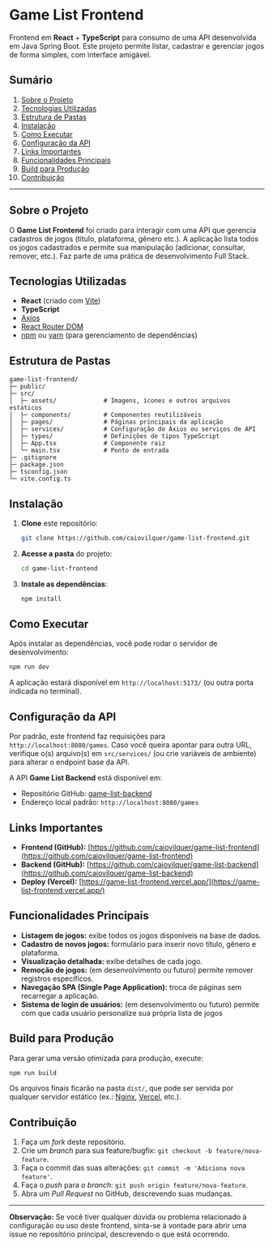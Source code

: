 # Game List Frontend

Frontend em **React** + **TypeScript** para consumo de uma API desenvolvida em Java Spring Boot. Este projeto permite listar, cadastrar e gerenciar jogos de forma simples, com interface amigável.

## Sumário

1. [Sobre o Projeto](#sobre-o-projeto)
2. [Tecnologias Utilizadas](#tecnologias-utilizadas)
3. [Estrutura de Pastas](#estrutura-de-pastas)
4. [Instalação](#instalação)
5. [Como Executar](#como-executar)
6. [Configuração da API](#configuração-da-api)
7. [Links Importantes](#links-importantes)
8. [Funcionalidades Principais](#funcionalidades-principais)
9. [Build para Produção](#build-para-produção)
10. [Contribuição](#contribuição)

---

## Sobre o Projeto

O **Game List Frontend** foi criado para interagir com uma API que gerencia cadastros de jogos (título, plataforma, gênero etc.). A aplicação lista todos os jogos cadastrados e permite sua manipulação (adicionar, consultar, remover, etc.). Faz parte de uma prática de desenvolvimento Full Stack.

## Tecnologias Utilizadas

- **React** (criado com [Vite](https://vitejs.dev/))
- **TypeScript**
- [Axios](https://axios-http.com/)
- [React Router DOM](https://reactrouter.com/en/main)
- [npm](https://www.npmjs.com/) ou [yarn](https://yarnpkg.com/) (para gerenciamento de dependências)

## Estrutura de Pastas

```plaintext
game-list-frontend/
├─ public/
├─ src/
│  ├─ assets/             # Imagens, ícones e outros arquivos estáticos
│  ├─ components/         # Componentes reutilizáveis
│  ├─ pages/              # Páginas principais da aplicação
│  ├─ services/           # Configuração do Axios ou serviços de API
│  ├─ types/              # Definições de tipos TypeScript
│  ├─ App.tsx             # Componente raiz
│  └─ main.tsx            # Ponto de entrada
├─ .gitignore
├─ package.json
├─ tsconfig.json
└─ vite.config.ts
```

## Instalação

1. **Clone** este repositório:

   ```bash
   git clone https://github.com/caiovilquer/game-list-frontend.git
   ```
   
2. **Acesse a pasta** do projeto:

   ```bash
   cd game-list-frontend
   ```

3. **Instale as dependências**:

   ```bash
   npm install
   ```
   
## Como Executar

Após instalar as dependências, você pode rodar o servidor de desenvolvimento:

```bash
npm run dev
```
   
A aplicação estará disponível em `http://localhost:5173/` (ou outra porta indicada no terminal).

## Configuração da API

Por padrão, este frontend faz requisições para `http://localhost:8080/games`. Caso você queira apontar para outra URL, verifique o(s) arquivo(s) em `src/services/` (ou crie variáveis de ambiente) para alterar o endpoint base da API.

A API **Game List Backend** está disponível em:
- Repositório GitHub: [game-list-backend](https://github.com/caiovilquer/game-list-backend)
- Endereço local padrão: `http://localhost:8080/games`

## Links Importantes

- **Frontend (GitHub):** [https://github.com/caiovilquer/game-list-frontend](https://github.com/caiovilquer/game-list-frontend)
- **Backend (GitHub):** [https://github.com/caiovilquer/game-list-backend](https://github.com/caiovilquer/game-list-backend)
- **Deploy (Vercel):** [https://game-list-frontend.vercel.app/](https://game-list-frontend.vercel.app/)

## Funcionalidades Principais

- **Listagem de jogos:** exibe todos os jogos disponíveis na base de dados.
- **Cadastro de novos jogos:** formulário para inserir novo título, gênero e plataforma.
- **Visualização detalhada:**  exibe detalhes de cada jogo.
- **Remoção de jogos:** (em desenvolvimento ou futuro) permite remover registros específicos.
- **Navegação SPA (Single Page Application):** troca de páginas sem recarregar a aplicação.
- **Sistema de login de usuários:** (em desenvolvimento ou futuro) permite com que cada usuário personalize sua própria lista de jogos

## Build para Produção

Para gerar uma versão otimizada para produção, execute:

```bash
npm run build
```

Os arquivos finais ficarão na pasta `dist/`, que pode ser servida por qualquer servidor estático (ex.: [Nginx](https://www.nginx.com/), [Vercel](https://vercel.com/), etc.).

## Contribuição

1. Faça um _fork_ deste repositório.
2. Crie um _branch_ para sua feature/bugfix: `git checkout -b feature/nova-feature`.
3. Faça o commit das suas alterações: `git commit -m 'Adiciona nova feature'`.
4. Faça o _push_ para o _branch_: `git push origin feature/nova-feature`.
5. Abra um _Pull Request_ no GitHub, descrevendo suas mudanças.


---

**Observação:** Se você tiver qualquer dúvida ou problema relacionado à configuração ou uso deste frontend, sinta-se à vontade para abrir uma issue no repositório principal, descrevendo o que está ocorrendo.
